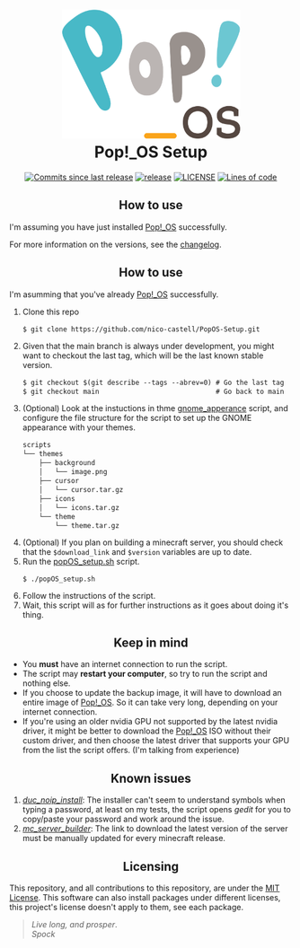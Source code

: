 <h1 align="center">
	<img src="assets/logo.svg" width="317" height="230">
	<br>Pop!_OS Setup<br>
</h1>
<p align="center">
  <a href="https://github.com/nico-castell/PopOS-Setup/commits"><img alt="Commits since last release" src="https://img.shields.io/github/commits-since/nico-castell/PopOS-Setup/latest?label=Commits%20since%20last%20release&color=informational&logo=git&logoColor=white&style=flat-square"></a>
  <a href="https://github.com/nico-castell/PopOS-Setup/releases"><img alt="release" src="https://img.shields.io/github/v/release/nico-castell/PopOS-Setup?color=informational&label=Release&logo=GitHub&logoColor=white&style=flat-square"></a>
  <a href="LICENSE"><img alt="LICENSE" src="https://img.shields.io/github/license/nico-castell/PopOS-Setup?color=informational&label=License&logo=Open%20Source%20Initiative&logoColor=white&style=flat-square"></a>
  <a href="https://github.com/nico-castell/PopOS-Setup"><img alt="Lines of code" src="https://img.shields.io/tokei/lines/github/nico-castell/PopOS-Setup?label=Lines%20of%20code&color=informational&logo=GNU%20bash&logoColor=white&style=flat-square"></a>
</p>

<h2 align="center">How to use</h2>

I'm assuming you have just installed [Pop!_OS](https://pop.system76.com/) successfully.


For more information on the versions, see the [changelog](CHANGELOG.md).

<h2 align="center">How to use</h2>

I'm asumming that you've already [Pop!_OS](https://pop.system76.com/) successfully.

1. Clone this repo
    ```shell
    $ git clone https://github.com/nico-castell/PopOS-Setup.git
    ```
2. Given that the main branch is always under development, you might want to checkout the last tag, which will be the last known stable version.
    ```shell
    $ git checkout $(git describe --tags --abrev=0) # Go the last tag
    $ git checkout main                             # Go back to main
    ```
3. (Optional) Look at the instuctions in thme [gnome_apperance](scripts/gnome_appearance.sh) script, and configure the file structure for the script to set up the GNOME appearance with your themes.
    ```
    scripts
    └── themes
        ├── background
        │   └── image.png
        ├── cursor
        │   └── cursor.tar.gz
        ├── icons
        │   └── icons.tar.gz
        └── theme
            └── theme.tar.gz
    ```
4. (Optional) If you plan on building a minecraft server, you should check that the `$download_link` and `$version` variables are up to date.
5. Run the [popOS_setup.sh](popOS_setup.sh) script.
    ```shell
    $ ./popOS_setup.sh
    ```
6. Follow the instructions of the script.
7. Wait, this script will as for further instructions as it goes about doing it's thing.

<h2 align="center">Keep in mind</h2>

- You **must** have an internet connection to run the script.
- The script may **restart your computer**, so try to run the script and nothing else.
- If you choose to update the backup image, it will have to download an entire image of [Pop!_OS](https://pop.system76.com/). So it can take very long, depending on your internet connection.
- If you're using an older nvidia GPU not supported by the latest nvidia driver, it might be better to download the [Pop!_OS](https://pop.system76.com/) ISO without their custom driver, and then choose the latest driver that supports your GPU from the list the script offers. (I'm talking from experience)

<h2 align="center">Known issues</h2>

1. [*duc_noip_install*](duc_noip_install): The installer can't seem to understand symbols when typing a password, at least on my tests, the script opens *gedit* for you to copy/paste your password and work around the issue.
2. [*mc_server_builder*](mc_server_builder): The link to download the latest version of the server must be manually updated for every minecraft release.

<h2 align="center">Licensing</h2>

This repository, and all contributions to this repository, are under the [MIT License](LICENSE). This software can also install packages under different licenses, this project's license doesn't apply to them, see each package.

> *Live long, and prosper*.  
> *Spock*
